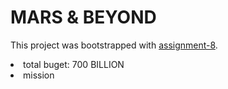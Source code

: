 # MARS & BEYOND

This project was bootstrapped with [assignment-8](https://assignment-8-react.netlify.app/).


<li>total buget: 700 BILLION</li>
<li>mission</li>
